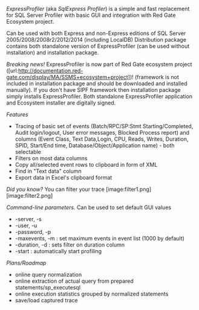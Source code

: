 ﻿*ExpressProfiler* (aka *SqlExpress Profiler*) is a simple and fast replacement for SQL Server Profiler with basic GUI and integration with Red Gate Ecosystem project.

Can be used with both Express and non-Express editions of SQL Server 2005/2008/2008r2/2012/2014 (including LocalDB)
Distribution package contains both standalone version of ExpressProfiler (can be used without installation) and installation package.

*Breaking news!* ExpressProfiler is now part of  Red Gate ecosystem project ([url:http://documentation.red-gate.com/display/MA/SSMS+ecosystem+project])! (framework is not included in installation package and should be downloaded and installed manually).
If you don't have SIPF framework then installation package simply installs ExpressProfiler.
Both standalone ExpressProfiler application and Ecosystem installer are digitally signed.

*Features*
* Tracing of basic set of events (Batch/RPC/SP:Stmt Starting/Completed, Audit login/logout, User error messages, Blocked Process report) and columns (Event Class, Text Data,Login, CPU, Reads, Writes, Duration, SPID, Start/End time, Database/Object/Application name) - both selectable
* Filters on most data columns
* Copy all/selected event rows to clipboard in form of XML 
* Find in "Text data" column
* Export data in Excel's clipboard format

*Did you know?*
You can filter your trace
[image:filter1.png]
[image:filter2.png]

*Command-line parameters.* 
Can be used to set default GUI values
* -server, -s  <server name>
* -user, -u  <user name>
* -password, -p <user password>
* -maxevents, -m <value> : set maximum events in event list (1000 by default)
* -duration, -d <min duration> : sets filter on duration column
* -start  :  automatically start profiling

*Plans/Roadmap*
* online query normalization
* online extraction of actual query from prepared statements/sp_executesql
* online execution statistics grouped by normalized statements
* save/load captured trace


